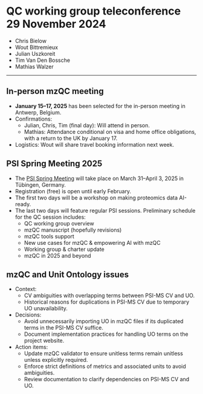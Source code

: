 # QC working group teleconference 29 November 2024

- Chris Bielow
- Wout Bittremieux
- Julian Uszkoreit
- Tim Van Den Bossche
- Mathias Walzer

---

## In-person mzQC meeting

- **January 15–17, 2025** has been selected for the in-person meeting in Antwerp, Belgium.
- Confirmations:
    - Julian, Chris, Tim (final day): Will attend in person.
    - Mathias: Attendance conditional on visa and home office obligations, with a return to the UK by January 17.
- Logistics: Wout will share travel booking information next week.

## PSI Spring Meeting 2025

- The [PSI Spring Meeting](https://www.psidev.info/spring-meeting-2025) will take place on March 31–April 3, 2025 in Tübingen, Germany.
- Registration (free) is open until early February.
- The first two days will be a workshop on making proteomics data AI-ready.
- The last two days will feature regular PSI sessions. Preliminary schedule for the QC session includes:
    - QC working group overview
    - mzQC manuscript (hopefully revisions)
    - mzQC tools support
    - New use cases for mzQC & empowering AI with mzQC
    - Working group & charter update
    - mzQC in 2025 and beyond

## mzQC and Unit Ontology issues

- Context:
    - CV ambiguities with overlapping terms between PSI-MS CV and UO.
    - Historical reasons for duplications in PSI-MS CV due to temporary UO unavailability.
- Decisions:
    - Avoid unnecessarily importing UO in mzQC files if its duplicated terms in the PSI-MS CV suffice.
    - Document implementation practices for handling UO terms on the project website.
- Action items:
    - Update mzQC validator to ensure unitless terms remain unitless unless explicitly required.
    - Enforce strict definitions of metrics and associated units to avoid ambiguities.
    - Review documentation to clarify dependencies on PSI-MS CV and UO.
